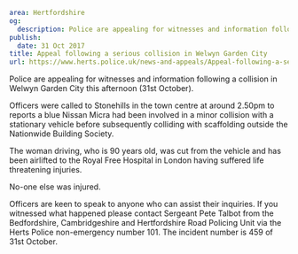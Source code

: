 ```yaml
area: Hertfordshire
og:
  description: Police are appealing for witnesses and information following a collision in Welwyn Garden City this afternoon (31st October).
publish:
  date: 31 Oct 2017
title: Appeal following a serious collision in Welwyn Garden City
url: https://www.herts.police.uk/news-and-appeals/Appeal-following-a-serious-collision-in-WelwynGardenCity-1093B
```

Police are appealing for witnesses and information following a collision in Welwyn Garden City this afternoon (31st October).

Officers were called to Stonehills in the town centre at around 2.50pm to reports a blue Nissan Micra had been involved in a minor collision with a stationary vehicle before subsequently colliding with scaffolding outside the Nationwide Building Society.

The woman driving, who is 90 years old, was cut from the vehicle and has been airlifted to the Royal Free Hospital in London having suffered life threatening injuries.

No-one else was injured.

Officers are keen to speak to anyone who can assist their inquiries. If you witnessed what happened please contact Sergeant Pete Talbot from the Bedfordshire, Cambridgeshire and Hertfordshire Road Policing Unit via the Herts Police non-emergency number 101. The incident number is 459 of 31st October.
